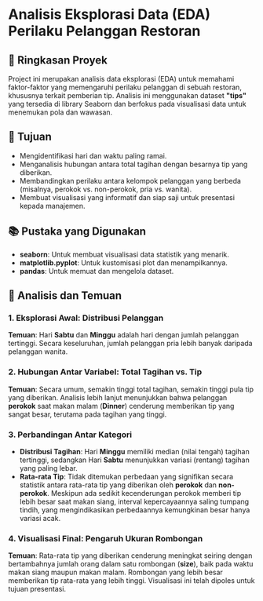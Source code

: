 # Analisis Eksplorasi Data (EDA) Perilaku Pelanggan Restoran

## 📌 Ringkasan Proyek
Project ini merupakan analisis data eksplorasi (EDA) untuk memahami faktor-faktor yang memengaruhi perilaku pelanggan di sebuah restoran, khususnya terkait pemberian tip. Analisis ini menggunakan dataset **"tips"** yang tersedia di library Seaborn dan berfokus pada visualisasi data untuk menemukan pola dan wawasan.

## 🎯 Tujuan
- Mengidentifikasi hari dan waktu paling ramai.  
- Menganalisis hubungan antara total tagihan dengan besarnya tip yang diberikan.  
- Membandingkan perilaku antara kelompok pelanggan yang berbeda (misalnya, perokok vs. non-perokok, pria vs. wanita).  
- Membuat visualisasi yang informatif dan siap saji untuk presentasi kepada manajemen.  

## 📚 Pustaka yang Digunakan
- **seaborn**: Untuk membuat visualisasi data statistik yang menarik.  
- **matplotlib.pyplot**: Untuk kustomisasi plot dan menampilkannya.  
- **pandas**: Untuk memuat dan mengelola dataset.  

## 🔎 Analisis dan Temuan

### 1. Eksplorasi Awal: Distribusi Pelanggan
**Temuan**: Hari **Sabtu** dan **Minggu** adalah hari dengan jumlah pelanggan tertinggi. Secara keseluruhan, jumlah pelanggan pria lebih banyak daripada pelanggan wanita.

### 2. Hubungan Antar Variabel: Total Tagihan vs. Tip
**Temuan**: Secara umum, semakin tinggi total tagihan, semakin tinggi pula tip yang diberikan. Analisis lebih lanjut menunjukkan bahwa pelanggan **perokok** saat makan malam (**Dinner**) cenderung memberikan tip yang sangat besar, terutama pada tagihan yang tinggi.

### 3. Perbandingan Antar Kategori
- **Distribusi Tagihan**: Hari **Minggu** memiliki median (nilai tengah) tagihan tertinggi, sedangkan Hari **Sabtu** menunjukkan variasi (rentang) tagihan yang paling lebar.  
- **Rata-rata Tip**: Tidak ditemukan perbedaan yang signifikan secara statistik antara rata-rata tip yang diberikan oleh **perokok** dan **non-perokok**. Meskipun ada sedikit kecenderungan perokok memberi tip lebih besar saat makan siang, interval kepercayaannya saling tumpang tindih, yang mengindikasikan perbedaannya kemungkinan besar hanya variasi acak.

### 4. Visualisasi Final: Pengaruh Ukuran Rombongan
**Temuan**: Rata-rata tip yang diberikan cenderung meningkat seiring dengan bertambahnya jumlah orang dalam satu rombongan (**size**), baik pada waktu makan siang maupun makan malam. Rombongan yang lebih besar memberikan tip rata-rata yang lebih tinggi. Visualisasi ini telah dipoles untuk tujuan presentasi.
